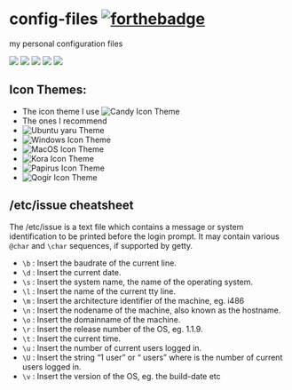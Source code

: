 # config-files  [![forthebadge](https://forthebadge.com/images/badges/built-with-love.svg)](https://forthebadge.com)
my personal configuration files    

![](https://img.shields.io/badge/maintained-yes-green?style=for-the-badge)
![](https://img.shields.io/github/forks/agneay/config-files?style=for-the-badge)
![](https://img.shields.io/github/issues/agneay/config-files?style=for-the-badge)
![](https://img.shields.io/github/stars/agneay/config-files?style=for-the-badge)
![](https://img.shields.io/github/license/agneay/config-files?style=for-the-badge)


## Icon Themes:

- The icon theme I use ![Candy Icon Theme](https://github.com/EliverLara/candy-icons?tab=readme-ov-file)
- The ones I recommend
- ![Ubuntu yaru Theme](https://github.com/ubuntu/yaru)
- ![Windows Icon Theme](https://github.com/yeyushengfan258/We10X-icon-theme)
- ![MacOS Icon Theme](https://github.com/vinceliuice/WhiteSur-gtk-theme)
- ![Kora Icon Theme](https://github.com/bikass/kora)
- ![Papirus Icon Theme](https://github.com/PapirusDevelopmentTeam/papirus-icon-theme)
- ![Qogir Icon Theme](https://github.com/vinceliuice/Qogir-theme)

## /etc/issue cheatsheet

The /etc/issue is a text file which contains a message or system identification to be printed before the login prompt. It may contain various `@char` and `\char` sequences, if supported by getty.
-  `\b` : Insert the baudrate of the current line.
- `\d` : Insert the current date.
- `\s` : Insert the system name, the name of the operating system.
- `\l` : Insert the name of the current tty line.
-  `\m` : Insert the architecture identifier of the machine, eg. i486
- `\n` : Insert the nodename of the machine, also known as the hostname.
- `\o` : Insert the domainname of the machine.
- `\r` : Insert the release number of the OS, eg. 1.1.9.
- `\t` : Insert the current time.
- `\u` : Insert the number of current users logged in.
- `\U` : Insert the string “1 user” or “ users” where is the number of current users logged in.
- `\v` : Insert the version of the OS, eg. the build-date etc
